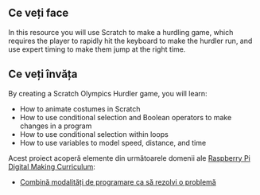 ## Ce veți face

In this resource you will use Scratch to make a hurdling game, which requires the player to rapidly hit the keyboard to make the hurdler run, and use expert timing to make them jump at the right time.

## Ce veți învăța

By creating a Scratch Olympics Hurdler game, you will learn:

- How to animate costumes in Scratch
- How to use conditional selection and Boolean operators to make changes in a program
- How to use conditional selection within loops
- How to use variables to model speed, distance, and time

Acest proiect acoperă elemente din următoarele domenii ale [Raspberry Pi Digital Making Curriculum](https://www.raspberrypi.org/curriculum/):

- [Combină modalități de programare ca să rezolvi o problemă](https://www.raspberrypi.org/curriculum/programming/builder)